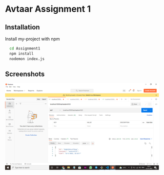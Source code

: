 # Avtaar Assignment 1

## Installation

Install my-project with npm

```bash
  cd Assignment1
  npm install
  nodemon index.js
```

## Screenshots

![Screenshot](Screenshot.png)
